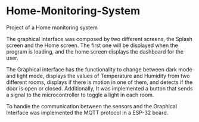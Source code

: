 # Home-Monitoring-System
Project of a Home monitoring system

The graphical interface was composed by two different screens, the Splash screen  and the Home screen. The first one will be displayed when  the program is loading, and the home screen displays the dashboard for the user.

The Graphical interface has the functionality to change between dark mode and light mode, displays the values of Temperature and Humidity from two different rooms, displays if there is motion in one of them, and detects if the door is open or closed. Additionally, It was implemented  a button that sends a signal to the microcontroller to toggle a light in each room.

To handle the communication between the sensors and the Graphical Interface was implemented the MQTT protocol in a ESP-32 board.
